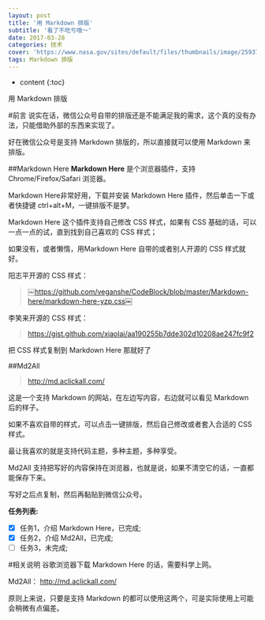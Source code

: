```yaml
---
layout: post
title: '用 Markdown 排版'
subtitle: '看了不吃亏哦～'
date: 2017-03-28
categories: 技术
cover: 'https://www.nasa.gov/sites/default/files/thumbnails/image/25937026477_4b7949e87d_o.jpg'
tags: Markdown 排版
---
```


* content
{:toc}

用 Markdown 排版


#前言
说实在话，微信公众号自带的排版还是不能满足我的需求，这个真的没有办法，只能借助外部的东西来实现了。

好在微信公众号是支持 Markdown 排版的，所以直接就可以使用 Markdown 来排版。

##Markdown Here
**Markdown Here** 是个浏览器插件，支持 Chrome/Firefox/Safari 浏览器。

Markdown Here非常好用，下载并安装 Markdown Here 插件，然后单击一下或者快捷键 ctrl+alt+M，一键排版不是梦。



Markdown Here 这个插件支持自己修改 CSS 样式，如果有 CSS 基础的话，可以一点一点的试，直到找到自己喜欢的 CSS 样式；



如果没有，或者懒惰，用Markdown Here 自带的或者别人开源的 CSS 样式就好。

阳志平开源的 CSS 样式：

>￼https://github.com/veganshe/CodeBlock/blob/master/Markdown-here/markdown-here-yzp.css￼

李笑来开源的 CSS 样式：

>https://gist.github.com/xiaolai/aa190255b7dde302d10208ae247fc9f2

把 CSS 样式复制到 Markdown Here 那就好了

##Md2All
>http://md.aclickall.com/

这是一个支持 Markdown 的网站，在左边写内容，右边就可以看见 Markdown 后的样子。





如果不喜欢自带的样式，可以点击一键排版，然后自己修改或者套入合适的    CSS 样式。



最让我喜欢的就是支持代码主题，多种主题，多种享受。



Md2All 支持把写好的内容保持在浏览器，也就是说，如果不清空它的话，一直都能保存下来。



写好之后点复制，然后再黏贴到微信公众号。


**任务列表:**
- [x] 任务1，介绍 Markdown Here，已完成;
- [x] 任务2，介绍 Md2All，已完成;
- [ ] 任务3，未完成; 

#相关说明
谷歌浏览器下载 Markdown Here 的话，需要科学上网。

Md2All： http://md.aclickall.com/ 

原则上来说，只要是支持 Markdown 的都可以使用这两个，可是实际使用上可能会稍微有点偏差。

